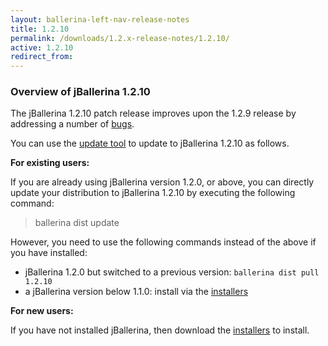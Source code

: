 ```yaml
---
layout: ballerina-left-nav-release-notes
title: 1.2.10 
permalink: /downloads/1.2.x-release-notes/1.2.10/
active: 1.2.10
redirect_from: 
---
```


### Overview of jBallerina 1.2.10

The jBallerina 1.2.10 patch release improves upon the 1.2.9 release by addressing a number of [bugs](https://github.com/ballerina-platform/ballerina-lang/issues?q=is%3Aissue+milestone%3A%22Ballerina+1.2.10%22+label%3AType%2FBug+is%3Aclosed).

You can use the [update tool](/learn/keeping-ballerina-up-to-date/) to update to jBallerina 1.2.10 as follows.

**For existing users:**

If you are already using jBallerina version 1.2.0, or above, you can directly update your distribution to jBallerina 1.2.10 by executing the following command:

> ballerina dist update

However, you need to use the following commands instead of the above if you have installed:

- jBallerina 1.2.0 but switched to a previous version: `ballerina dist pull 1.2.10`
- a jBallerina version below 1.1.0: install via the [installers](/downloads/)

**For new users:**

If you have not installed jBallerina, then download the [installers](/downloads/) to install.

<style> #tree-expand-all , #tree-collapse-all, .cTocElements {display:none;} .cGitButtonContainer {padding-left: 40px;} </style>
